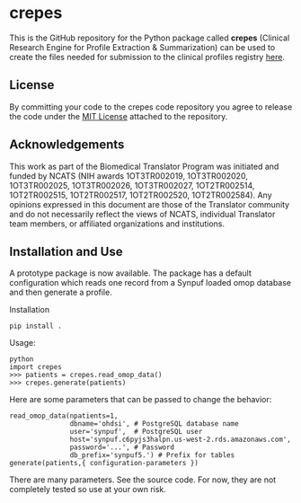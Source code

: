 # crepes
This is the GitHub repository for the Python package called **crepes** (Clinical Research Engine for Profile Extraction & Summarization) can be used to create the files needed for submission to the clinical profiles registry [here](https://github.com/NCATS-Tangerine/clinical-profile-registry/blob/master/README.md).

## License
By committing your code to the crepes code repository you agree to release the code under the [MIT License](https://github.com/translational-informatics/crepes/blob/master/LICENSE) attached to the repository.

## Acknowledgements
This work as part of the Biomedical Translator Program was initiated and funded by NCATS (NIH awards 1OT3TR002019, 1OT3TR002020, 1OT3TR002025, 1OT3TR002026, 1OT3TR002027, 1OT2TR002514, 1OT2TR002515, 1OT2TR002517, 1OT2TR002520, 1OT2TR002584). Any opinions expressed in this document are those of the Translator community and do not necessarily reflect the views of NCATS, individual Translator team members, or affiliated organizations and institutions.

## Installation and Use
A prototype package is now available.  The package has a default configuration
which reads one record from a Synpuf loaded omop database and then generate a
profile.

Installation

    pip install .

Usage:

    python
    import crepes
    >>> patients = crepes.read_omop_data()
    >>> crepes.generate(patients)

Here are some parameters that can be passed to change the behavior:

    read_omop_data(npatients=1,
                   dbname='ohdsi', # PostgreSQL database name
                   user='synpuf',  # PostgreSQL user
                   host='synpuf.c6pyjs3halpn.us-west-2.rds.amazonaws.com',
                   password='...', # Password
                   db_prefix='synpuf5.') # Prefix for tables
    generate(patients,{ configuration-parameters })

There are many parameters.  See the source code.  For now, they are not
completely tested so use at your own risk.

